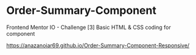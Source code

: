 # Order-Summary-Component
Frontend Mentor IO - Challenge [3] Basic HTML &amp; CSS coding for component

https://anazanoiar69.github.io/Order-Summary-Component-Responsive/
